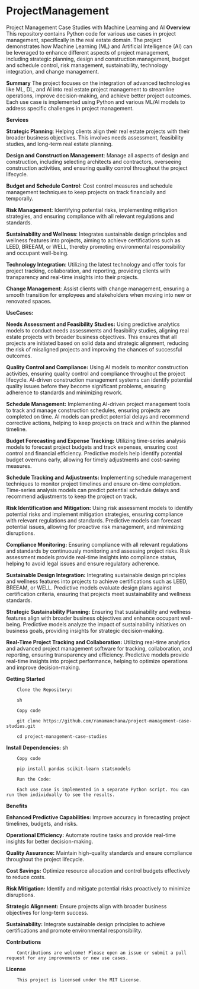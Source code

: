 # ProjectManagement
Project Management Case Studies with Machine Learning and AI
**Overview**
This repository contains Python code for various use cases in project management, specifically in the real estate domain. The project demonstrates how Machine Learning (ML) and Artificial Intelligence (AI) can be leveraged to enhance different aspects of project management, including strategic planning, design and construction management, budget and schedule control, risk management, sustainability, technology integration, and change management.

**Summary**
The project focuses on the integration of advanced technologies like ML, DL, and AI into real estate project management to streamline operations, improve decision-making, and achieve better project outcomes. Each use case is implemented using Python and various ML/AI models to address specific challenges in project management.


**Services**

**Strategic Planning**: Helping clients align their real estate projects with their broader business objectives. This involves needs assessment, feasibility studies, and long-term real estate planning.

**Design and Construction Management**: Manage all aspects of design and construction, including selecting architects and contractors, overseeing construction activities, and ensuring quality control throughout the project lifecycle.

**Budget and Schedule Control**: Cost control measures and schedule management techniques to keep projects on track financially and temporally.

**Risk Management**: Identifying potential risks, implementing mitigation strategies, and ensuring compliance with all relevant regulations and standards.

**Sustainability and Wellness**: Integrates sustainable design principles and wellness features into projects, aiming to achieve certifications such as LEED, BREEAM, or WELL, thereby promoting environmental responsibility and occupant well-being.

**Technology Integration**: Utilizing the latest technology and offer tools for project tracking, collaboration, and reporting, providing clients with transparency and real-time insights into their projects.

**Change Management**: Assist clients with change management, ensuring a smooth transition for employees and stakeholders when moving into new or renovated spaces.



**UseCases:**

**Needs Assessment and Feasibility Studies:**
        Using predictive analytics models to conduct needs assessments and feasibility studies, aligning real estate projects with broader business objectives. This ensures that all projects are initiated based on solid data and strategic alignment, reducing the risk of misaligned projects and improving the chances of successful outcomes.

**Quality Control and Compliance:** 
        Using AI models to monitor construction activities, ensuring quality control and compliance throughout the project lifecycle. AI-driven construction management systems can identify potential quality issues before they become significant problems, ensuring adherence to standards and minimizing rework.

**Schedule Management:** Implementing AI-driven project management tools to track and manage construction schedules, ensuring projects are completed on time. AI models can predict potential delays and recommend corrective actions, helping to keep projects on track and within the planned timeline.

**Budget Forecasting and Expense Tracking:** Utilizing time-series analysis models to forecast project budgets and track expenses, ensuring cost control and financial efficiency. Predictive models help identify potential budget overruns early, allowing for timely adjustments and cost-saving measures.

**Schedule Tracking and Adjustments:**  Implementing schedule management techniques to monitor project timelines and ensure on-time completion. Time-series analysis models can predict potential schedule delays and recommend adjustments to keep the project on track.

**Risk Identification and Mitigation:** Using risk assessment models to identify potential risks and implement mitigation strategies, ensuring compliance with relevant regulations and standards. Predictive models can forecast potential issues, allowing for proactive risk management, and minimizing disruptions.

**Compliance Monitoring:** Ensuring compliance with all relevant regulations and standards by continuously monitoring and assessing project risks. Risk assessment models provide real-time insights into compliance status, helping to avoid legal issues and ensure regulatory adherence.

**Sustainable Design Integration:** Integrating sustainable design principles and wellness features into projects to achieve certifications such as LEED, BREEAM, or WELL. Predictive models evaluate design plans against certification criteria, ensuring that projects meet sustainability and wellness standards.

**Strategic Sustainability Planning:** Ensuring that sustainability and wellness features align with broader business objectives and enhance occupant well-being. Predictive models analyze the impact of sustainability initiatives on business goals, providing insights for strategic decision-making.

**Real-Time Project Tracking and Collaboration:** Utilizing real-time analytics and advanced project management software for tracking, collaboration, and reporting, ensuring transparency and efficiency. Predictive models provide real-time insights into project performance, helping to optimize operations and improve decision-making.





**Getting Started**

        Clone the Repository:
        
        sh
        
        Copy code
        
        git clone https://github.com/ramamanchana/project-management-case-studies.git
        
        cd project-management-case-studies

**Install Dependencies:**
        sh
        
        Copy code
        
        pip install pandas scikit-learn statsmodels
        
        Run the Code:
        
        Each use case is implemented in a separate Python script. You can run them individually to see the results.

**Benefits**

**Enhanced Predictive Capabilities:** Improve accuracy in forecasting project timelines, budgets, and risks.

**Operational Efficiency:** Automate routine tasks and provide real-time insights for better decision-making.

**Quality Assurance:** Maintain high-quality standards and ensure compliance throughout the project lifecycle.

**Cost Savings:** Optimize resource allocation and control budgets effectively to reduce costs.

**Risk Mitigation:** Identify and mitigate potential risks proactively to minimize disruptions.

**Strategic Alignment:** Ensure projects align with broader business objectives for long-term success.

**Sustainability:** Integrate sustainable design principles to achieve certifications and promote environmental responsibility.
        
**Contributions**

        Contributions are welcome! Please open an issue or submit a pull request for any improvements or new use cases.
**License**

        This project is licensed under the MIT License.
